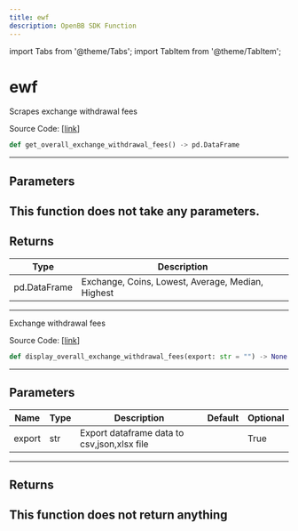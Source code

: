```yaml
---
title: ewf
description: OpenBB SDK Function
---
```


import Tabs from '@theme/Tabs';
import TabItem from '@theme/TabItem';

# ewf

<Tabs>
<TabItem value="model" label="Model" default>

Scrapes exchange withdrawal fees

Source Code: [[link](https://github.com/OpenBB-finance/OpenBBTerminal/tree/main/openbb_terminal/cryptocurrency/overview/withdrawalfees_model.py#L182)]
```python
def get_overall_exchange_withdrawal_fees() -> pd.DataFrame
```
---
## Parameters
This function does not take any parameters.
---
## Returns
| Type | Description |
| ---- | ----------- |
| pd.DataFrame | Exchange, Coins, Lowest, Average, Median, Highest |
---


</TabItem>
<TabItem value="view" label="View">

Exchange withdrawal fees

Source Code: [[link](https://github.com/OpenBB-finance/OpenBBTerminal/tree/main/openbb_terminal/cryptocurrency/overview/withdrawalfees_view.py#L53)]
```python
def display_overall_exchange_withdrawal_fees(export: str = "") -> None
```
---
## Parameters
| Name | Type | Description | Default | Optional |
| ---- | ---- | ----------- | ------- | -------- |
| export | str | Export dataframe data to csv,json,xlsx file |  | True |

---
## Returns
This function does not return anything
---


</TabItem>
</Tabs>